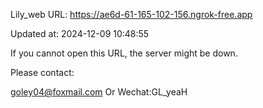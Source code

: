 Lily_web URL: https://ae6d-61-165-102-156.ngrok-free.app

Updated at: 2024-12-09 10:48:55

If you cannot open this URL, the server might be down.

Please contact: 

goley04@foxmail.com Or Wechat:GL_yeaH